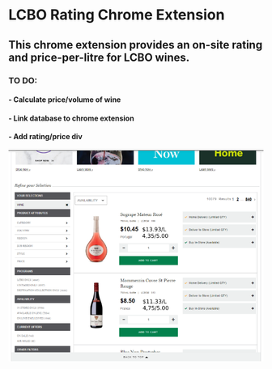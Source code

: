 # LCBO Rating Chrome Extension
## This chrome extension provides an on-site rating and price-per-litre for LCBO wines.
### TO DO:
#### - Calculate price/volume of wine
#### - Link database to chrome extension
#### - Add rating/price div
![App screen](https://github.com/sbangalore/LCBORating/blob/master/lcbo_app_example.PNG?raw=true)

